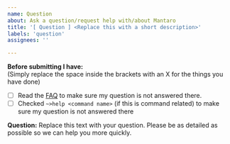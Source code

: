 ```yaml
---
name: Question
about: Ask a question/request help with/about Mantaro
title: '[ Question ] <Replace this with a short description>'
labels: 'question'
assignees: ''

---
```


**Before submitting I have:**\
(Simply replace the space inside the brackets with an X for the things you have done)
- [ ] Read the [FAQ](https://github.com/Mantaro/MantaroBot/wiki/FAQ) to make sure my question is not answered there.
- [ ] Checked `~>help <command name>` (if this is command related) to make sure my question is not answered there

**Question:**
Replace this text with your question. Please be as detailed as possible so we can help you more quickly.
